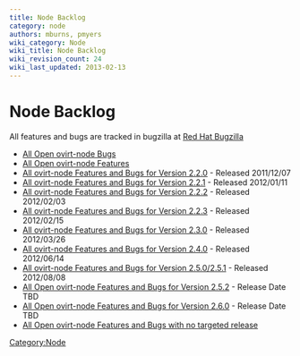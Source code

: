 ```yaml
---
title: Node Backlog
category: node
authors: mburns, pmyers
wiki_category: Node
wiki_title: Node Backlog
wiki_revision_count: 24
wiki_last_updated: 2013-02-13
---
```


# Node Backlog

All features and bugs are tracked in bugzilla at [Red Hat Bugzilla](http://bugzilla.redhat.com)

*   [All Open ovirt-node Bugs](http://goo.gl/alPU4)
*   [All Open ovirt-node Features](http://goo.gl/IMG4p)
*   [All ovirt-node Features and Bugs for Version 2.2.0](http://goo.gl/b9htC) - Released 2011/12/07
*   [All ovirt-node Features and Bugs for Version 2.2.1](http://goo.gl/Jcxmb) - Released 2012/01/11
*   [All ovirt-node Features and Bugs for Version 2.2.2](http://goo.gl/PkWgM) - Released 2012/02/03
*   [All ovirt-node Features and Bugs for Version 2.2.3](http://goo.gl/HTDPJ) - Released 2012/02/15
*   [All ovirt-node Features and Bugs for Version 2.3.0](http://goo.gl/O230Q) - Released 2012/03/26
*   [All ovirt-node Features and Bugs for Version 2.4.0](http://goo.gl/3TY76) - Released 2012/06/14
*   [All ovirt-node Features and Bugs for Version 2.5.0/2.5.1](http://goo.gl/BgqRW) - Released 2012/08/08
*   [All Open ovirt-node Features and Bugs for Version 2.5.2](http://goo.gl/V8Iwy) - Release Date TBD
*   [All Open ovirt-node Features and Bugs for Version 2.6.0](http://goo.gl/fk7f6) - Release Date TBD
*   [All Open ovirt-node Features and Bugs with no targeted release](http://goo.gl/LYzM7)

<Category:Node>
